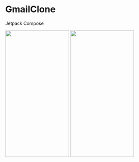 # GmailClone
Jetpack Compose

<div>
  <img src=https://user-images.githubusercontent.com/81194285/156465595-67deb0b0-80a3-4847-93c6-6e46e5b3fed4.png width="200" height="400">
<img src=https://user-images.githubusercontent.com/81194285/156465859-454b1c28-2ac6-4537-8403-5e9a5fd6e1f9.png width="200" height="400">
</div>
